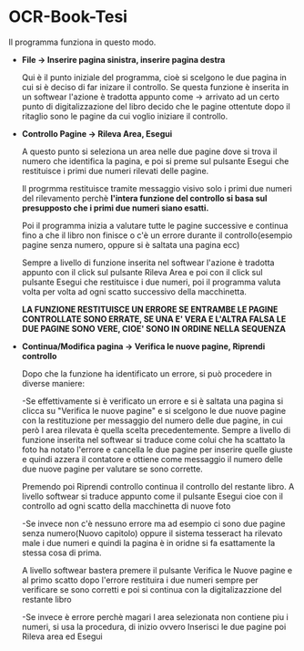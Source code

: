 # OCR-Book-Tesi

Il programma funziona in questo modo.

- **File -> Inserire pagina sinistra, inserire pagina destra**
    
    Qui è il punto iniziale del programma, cioè si scelgono le due pagina in cui si è deciso di far inizare il controllo.
    Se questa funzione è inserita in un softwear l'azione è tradotta appunto come -> arrivato ad un certo punto di digitalizzazione del libro decido che le pagine ottentute dopo       il ritaglio sono le pagine da cui voglio iniziare il controllo.
    
- **Controllo Pagine -> Rileva Area, Esegui**

    A questo punto si seleziona un area nelle due pagine dove si trova il numero che identifica la pagina, e poi si preme sul pulsante Esegui che restituisce i primi due numeri       rilevati delle pagine.
    
    Il progrmma restituisce tramite messaggio visivo solo i primi due numeri del rilevamento perchè **l'intera funzione del controllo si basa sul presupposto che i primi due           numeri siano esatti.**
    
    Poi il programma inizia a valutare tutte le pagine successive e continua fino a che il libro non finisce o c'è un errore durante il controllo(esempio pagine senza numero,         oppure si è saltata una pagina ecc)
    
    Sempre a livello di funzione inserita nel softwear l'azione è tradotta appunto con il click sul pulsante Rileva Area e poi con il click sul pulsante Esegui che restituisce i       due numeri, poi il programma valuta volta per volta ad ogni scatto successivo della macchinetta.
    
    **LA FUNZIONE RESTITUISCE UN ERRORE SE ENTRAMBE LE PAGINE CONTROLLATE SONO ERRATE, SE UNA E' VERA E L'ALTRA FALSA LE DUE PAGINE SONO VERE, CIOE' SONO IN ORDINE NELLA               SEQUENZA**
    
- **Continua/Modifica pagina -> Verifica le nuove pagine, Riprendi controllo**

   Dopo che la funzione ha identificato un errore, si può procedere in diverse maniere:
   
    -Se effettivamente si è verificato un errore e si è saltata una pagina si clicca su "Verifica le nuove pagine" e si scelgono le due nuove pagine con la restituzione per           messaggio del numero delle due pagine, in cui però l area rilevata è quella scelta precedentemente. Sempre a livello di funzione inserita nel softwear si traduce come           colui che ha scattato la foto ha notato l'errore e cancella le due pagine per inserire quelle giuste e quindi azzera il contatore e ottiene come messaggio il numero    delle       due nuove pagine per valutare se sono corrette.
   
   Premendo poi Riprendi controllo continua il controllo del restante libro. A livello softwear si traduce appunto come il pulsante Esegui cioe con il controllo ad ogni scatto      della macchinetta di nuove foto
   
   -Se invece non c'è nessuno errore ma ad esempio ci sono due pagine senza numero(Nuovo capitolo) oppure il sistema tesseract ha rilevato male i due numeri e quindi la pagina      è in oridne si fa esattamente la stessa cosa di prima.
   
   A livello softwear bastera premere il pulsante Verifica le Nuove pagine e al primo scatto dopo l'errore restituira i due numeri sempre per verificare se sono corretti e poi si continua con la digitalizazzione del restante libro
   
   -Se invece è errore perchè magari l area selezionata non contiene piu i numeri, si usa la procedura, di inizio ovvero Inserisci le due pagine poi Rileva area ed Esegui

    
    

